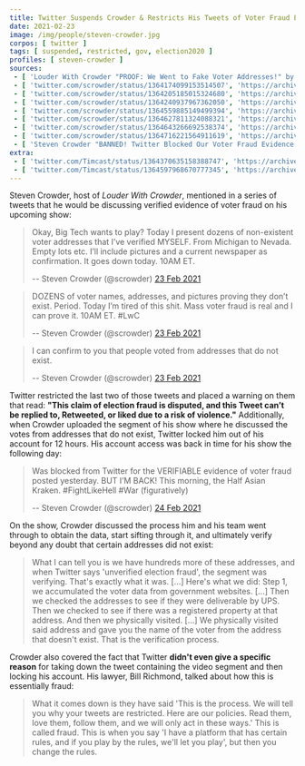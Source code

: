 ```yaml
---
title: Twitter Suspends Crowder & Restricts His Tweets of Voter Fraud Proof
date: 2021-02-23
image: /img/people/steven-crowder.jpg
corpos: [ twitter ]
tags: [ suspended, restricted, gov, election2020 ]
profiles: [ steven-crowder ]
sources:
 - [ 'Louder With Crowder "PROOF: We Went to Fake Voter Addresses!" by Courtney Kirchoff (23 Feb 2021)', 'https://archive.is/yTHAC' ]
 - [ 'twitter.com/scrowder/status/1364174099153514507', 'https://archive.vn/PWuiC' ]
 - [ 'twitter.com/scrowder/status/1364205185015324680', 'https://archive.vn/Fc87k' ]
 - [ 'twitter.com/scrowder/status/1364240937967362050', 'https://archive.vn/S4tkH' ]
 - [ 'twitter.com/scrowder/status/1364559885149499394', 'https://archive.is/Uv25v' ]
 - [ 'twitter.com/scrowder/status/1364627811324088321', 'https://archive.is/qply1' ]
 - [ 'twitter.com/scrowder/status/1364643266692538374', 'https://archive.is/eDlm2' ]
 - [ 'twitter.com/scrowder/status/1364716221564911619', 'https://archive.is/EgFMo' ]
 - [ 'Steven Crowder "BANNED! Twitter Blocked Our Voter Fraud Evidence | Louder with Crowder" on BitChute (24 Feb 2021)', 'https://www.bitchute.com/video/UeWUi5yZEBY/' ]
extra:
 - [ 'twitter.com/Timcast/status/1364370635158388747', 'https://archive.is/Zrdc2' ]
 - [ 'twitter.com/Timcast/status/1364597968670777345', 'https://archive.is/Dd0LH' ]
---
```


Steven Crowder, host of _Louder With Crowder_, mentioned in a series of tweets
that he would be discussing verified evidence of voter fraud on his upcoming
show:

> Okay, Big Tech wants to play? Today I present dozens of non-existent voter
> addresses that I’ve verified MYSELF. From Michigan to Nevada. Empty lots etc.
> I’ll include pictures and a current newspaper as confirmation. It goes down
> today. 10AM ET.
>
> -- Steven Crowder (@scrowder) [23 Feb 2021](https://archive.vn/PWuiC)

> DOZENS of voter names, addresses, and pictures proving they don’t exist.
> Period. Today I’m tired of this shit. Mass voter fraud is real and I can
> prove it. 10AM ET. #LwC
>
> -- Steven Crowder (@scrowder) [23 Feb 2021](https://archive.vn/Fc87k)

> I can confirm to you that people voted from addresses that do not exist.
>
> -- Steven Crowder (@scrowder) [23 Feb 2021](https://archive.vn/S4tkH)

Twitter restricted the last two of those tweets and placed a warning on them
that read: **"This claim of election fraud is disputed, and this Tweet can’t be
replied to, Retweeted, or liked due to a risk of violence."** Additionally,
when Crowder uploaded the segment of his show where he discussed the votes from
addresses that do not exist, Twitter locked him out of his account for 12
hours. His account access was back in time for his show the following day:

> Was blocked from Twitter for the VERIFIABLE evidence of voter fraud posted
> yesterday. BUT I’M BACK! This morning, the Half Asian Kraken. #FightLikeHell
> #War (figuratively)
>
> -- Steven Crowder (@scrowder) [24 Feb 2021](https://archive.is/Uv25v)

On the show, Crowder discussed the process him and his team went through to
obtain the data, start sifting through it, and ultimately verify beyond any
doubt that certain addresses did not exist:

> What I can tell you is we have hundreds more of these addresses, and when
> Twitter says 'unverified election fraud', the segment was verifying. That's
> exactly what it was. [...] Here's what we did: Step 1, we accumulated the
> voter data from government websites. [...] Then we checked the addresses to
> see if they were deliverable by UPS. Then we checked to see if there was a
> registered property at that address. And then we physically visited. [...] We
> physically visited said address and gave you the name of the voter from the
> address that doesn't exist. That is the verification process.

Crowder also covered the fact that Twitter **didn't even give a specific
reason** for taking down the tweet containing the video segment and then
locking his account. His lawyer, Bill Richmond, talked about how this is
essentially fraud:

> What it comes down is they have said 'This is the process. We will tell you
> why your tweets are restricted. Here are our policies. Read them, love them,
> follow them, and we will only act in these ways.' This is called fraud. This
> is when you say 'I have a platform that has certain rules, and if you play by
> the rules, we'll let you play', but then you change the rules.
